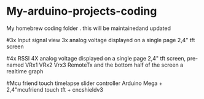 # My-arduino-projects-coding
My homebrew coding folder . this will be maintainedand updated



#3x Input signal view 
3x analog voltage displayed on a single page 2,4" tft screen

#4x RSSI
4X analog voltage displayed on a single page 2,4" tft screen, pre-named VRx1 VRx2 Vrx3 RemoteTx and the bottom half of the screen a realtime graph

#Mcu friend touch timelapse slider controller
Arduino Mega + 2,4"mcufriend touch tft + cncshieldv3

